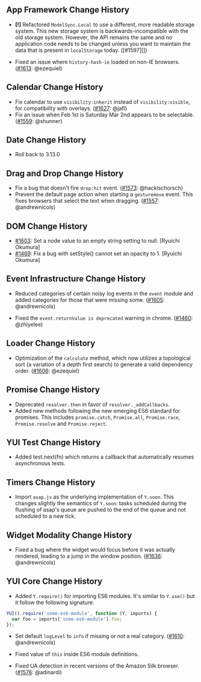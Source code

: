 ## App Framework Change History



* __[!]__ Refactored `ModelSync.Local` to use a different, more readable
  storage system. This new storage system is backwards-incompatible with
  the old storage system. However, the API remains the same and no application
  code needs to be changed unless you want to maintain the data that is
  present in `localStorage` today. ([#1597][])

* Fixed an issue where `history-hash-ie` loaded on non-IE browsers. ([#1613][]: @ezequiel)

[#1613]: https://github.com/yui/yui3/pull/1613

## Calendar Change History




* Fix calendar to use `visibility:inherit` instead of `visibility:visible`, for compatibility with overlays. ([#1627][]: @jafl)
* Fix an issue when Feb 1st is Saturday Mar 2nd appears to be selectable. ([#1559][]: @shunner)

[#1627]: https://github.com/yui/yui3/issues/1627
[#1559]: https://github.com/yui/yui3/issues/1559

## Date Change History

* Roll back to 3.13.0

## Drag and Drop Change History

* Fix a bug that doesn't fire `drop:hit` event. ([#1573][]: @hacklschorsch)
* Prevent the default page action when starting a `gesturemove` event. This
  fixes browsers that select the text when dragging. ([#1557][]: @andrewnicols)

[#1573]: https://github.com/yui/yui3/issues/1573
[#1557]: https://github.com/yui/yui3/issues/1557

## DOM Change History




* [#1603][]: Set a node value to an empty string setting to null. [Ryuichi Okumura]
* [#1469][]: Fix a bug with setStyle() cannot set an opacity to 1. [Ryuichi Okumura]

[#1603]: https://github.com/yui/yui3/issues/1603
[#1469]: https://github.com/yui/yui3/issues/1469

## Event Infrastructure Change History




* Reduced categories of certain noisy log events in the `event` module and added
  categories for those that were missing some. ([#1605][]: @andrewnicols)

* Fixed the `event.returnValue is deprecated` warning in chrome. ([#1460][]: @zhiyelee)

[#1605]: https://github.com/yui/yui3/issues/1605
[#1460]: https://github.com/yui/yui3/issues/1460

## Loader Change History

* Optimization of the `calculate` method, which now utilizes a topological sort (a variation of a depth first search) to generate a valid dependency order. ([#1606][]: @ezequiel)

[#1606]: https://github.com/yui/yui3/pull/1606

## Promise Change History

 * Deprecated `resolver.then` in favor of `resolver._addCallbacks`.
 * Added new methods following the new emerging ES6 standard for promises. This includes `promise.catch`, `Promise.all`, `Promise.race`, `Promise.resolve` and `Promise.reject`.

## YUI Test Change History




* Added test.next(fn) which returns a callback that automatically
  resumes asynchronous tests.

## Timers Change History




* Import `asap.js` as the underlying implementation of `Y.soon`. This changes
  slightly the semantics of `Y.soon`: tasks scheduled during the flushing of
  asap's queue are pushed to the end of the queue and not scheduled to a new
  tick.

## Widget Modality Change History




* Fixed a bug where the widget would focus before it was actually rendered,
  leading to a jump in the window position. ([#1636][]: @andrewnicols)

[#1636]: https://github.com/yui/yui3/pull/1636

## YUI Core Change History




* Added `Y.require()` for importing ES6 modules. It's similar to `Y.use()` but
  it follow the following signature:

```js
YUI().require('some-es6-module', function (Y, imports) {
  var foo = imports['some-es6-module'].foo;
});
```
* Set default `logLevel` to `info` if missing or not a real category.
  ([#1610][]: @andrewnicols)
* Fixed value of `this` inside ES6 module definitions.

* Fixed UA detection in recent versions of the Amazon Silk browser.
  ([#1576][]: @adinardi)

[#1576]: https://github.com/yui/yui3/pull/1576
[#1610]: https://github.com/yui/yui3/pull/1610
